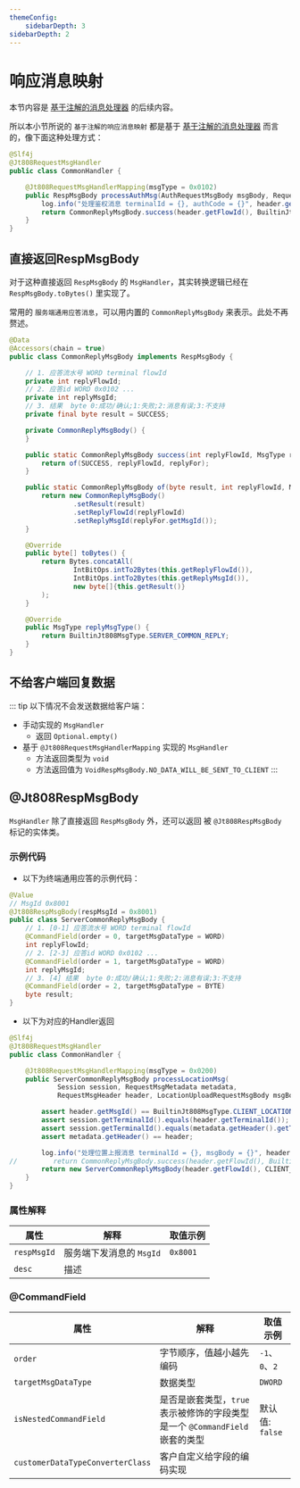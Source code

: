 ```yaml
---
themeConfig:
    sidebarDepth: 3
sidebarDepth: 2
---
```


# 响应消息映射

本节内容是 [基于注解的消息处理器](./msg-handler-register.md) 的后续内容。

所以本小节所说的 `基于注解的响应消息映射` 都是基于 [基于注解的消息处理器](./msg-handler-register.md) 而言的，像下面这种处理方式：

```java
@Slf4j
@Jt808RequestMsgHandler
public class CommonHandler {

    @Jt808RequestMsgHandlerMapping(msgType = 0x0102)
    public RespMsgBody processAuthMsg(AuthRequestMsgBody msgBody, RequestMsgHeader header) {
        log.info("处理鉴权消息 terminalId = {}, authCode = {}", header.getTerminalId(), msgBody.getAuthCode());
        return CommonReplyMsgBody.success(header.getFlowId(), BuiltinJt808MsgType.CLIENT_AUTH);
    }
}
```

## 直接返回RespMsgBody

对于这种直接返回 `RespMsgBody` 的 `MsgHandler`，其实转换逻辑已经在 `RespMsgBody.toBytes()` 里实现了。

常用的 `服务端通用应答消息`，可以用内置的 `CommonReplyMsgBody` 来表示。此处不再赘述。

```java
@Data
@Accessors(chain = true)
public class CommonReplyMsgBody implements RespMsgBody {

    // 1. 应答流水号 WORD terminal flowId
    private int replyFlowId;
    // 2. 应答id WORD 0x0102 ...
    private int replyMsgId;
    // 3. 结果  byte 0:成功/确认;1:失败;2:消息有误;3:不支持
    private final byte result = SUCCESS;

    private CommonReplyMsgBody() {
    }

    public static CommonReplyMsgBody success(int replyFlowId, MsgType replyFor) {
        return of(SUCCESS, replyFlowId, replyFor);
    }

    public static CommonReplyMsgBody of(byte result, int replyFlowId, MsgType replyFor) {
        return new CommonReplyMsgBody()
                .setResult(result)
                .setReplyFlowId(replyFlowId)
                .setReplyMsgId(replyFor.getMsgId());
    }

    @Override
    public byte[] toBytes() {
        return Bytes.concatAll(
                IntBitOps.intTo2Bytes(this.getReplyFlowId()),
                IntBitOps.intTo2Bytes(this.getReplyMsgId()),
                new byte[]{this.getResult()}
        );
    }

    @Override
    public MsgType replyMsgType() {
        return BuiltinJt808MsgType.SERVER_COMMON_REPLY;
    }
}
```

## 不给客户端回复数据

::: tip 以下情况不会发送数据给客户端：
- 手动实现的 `MsgHandler` 
    - 返回 `Optional.empty()`
- 基于 `@Jt808RequestMsgHandlerMapping` 实现的 `MsgHandler`
    - 方法返回类型为 `void`
    - 方法返回值为 `VoidRespMsgBody.NO_DATA_WILL_BE_SENT_TO_CLIENT`
:::

## @Jt808RespMsgBody

`MsgHandler` 除了直接返回 `RespMsgBody` 外，还可以返回 被 `@Jt808RespMsgBody` 标记的实体类。

### 示例代码

- 以下为终端通用应答的示例代码：

```java
@Value
// MsgId 0x8001
@Jt808RespMsgBody(respMsgId = 0x8001)
public class ServerCommonReplyMsgBody {
    // 1. [0-1] 应答流水号 WORD terminal flowId
    @CommandField(order = 0, targetMsgDataType = WORD)
    int replyFlowId;
    // 2. [2-3] 应答id WORD 0x0102 ... 
    @CommandField(order = 1, targetMsgDataType = WORD)
    int replyMsgId;
    // 3. [4] 结果  byte 0:成功/确认;1:失败;2:消息有误;3:不支持 
    @CommandField(order = 2, targetMsgDataType = BYTE)
    byte result;
}
```
- 以下为对应的Handler返回

```java
@Slf4j
@Jt808RequestMsgHandler
public class CommonHandler {

    @Jt808RequestMsgHandlerMapping(msgType = 0x0200)
    public ServerCommonReplyMsgBody processLocationMsg(
            Session session, RequestMsgMetadata metadata,
            RequestMsgHeader header, LocationUploadRequestMsgBody msgBody) {

        assert header.getMsgId() == BuiltinJt808MsgType.CLIENT_LOCATION_INFO_UPLOAD.getMsgId();
        assert session.getTerminalId().equals(header.getTerminalId());
        assert session.getTerminalId().equals(metadata.getHeader().getTerminalId());
        assert metadata.getHeader() == header;

        log.info("处理位置上报消息 terminalId = {}, msgBody = {}", header.getTerminalId(), msgBody);
//         return CommonReplyMsgBody.success(header.getFlowId(), BuiltinJt808MsgType.CLIENT_LOCATION_INFO_UPLOAD);
        return new ServerCommonReplyMsgBody(header.getFlowId(), CLIENT_LOCATION_INFO_UPLOAD.getMsgId(), (byte) 0);
    }
}
```

### 属性解释

| 属性        | 解释                     | 取值示例 |
| ----------- | ------------------------ | -------- |
| `respMsgId` | 服务端下发消息的 `MsgId` | `0x8001` |
| `desc`      | 描述                     |          |

### @CommandField

| 属性                             | 解释                                                         | 取值示例        |
| -------------------------------- | ------------------------------------------------------------ | --------------- |
| `order`                          | 字节顺序，值越小越先编码                                     | `-1`、`0`、`2`  |
| `targetMsgDataType`              | 数据类型                                                     | `DWORD`         |
| `isNestedCommandField`           | 是否是嵌套类型，`true` 表示被修饰的字段类型是一个 `@CommandField` 嵌套的类型 | 默认值: `false` |
| `customerDataTypeConverterClass` | 客户自定义给字段的编码实现                                   |                 |

